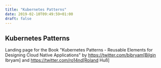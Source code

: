 ```yaml
---
title: "Kubernetes Patterns"
date: 2019-02-10T09:49:59+01:00
draft: false
---
```


## Kubernetes Patterns

Landing page for the Book "Kubernetes Patterns - Reusable Elements for Designing Cloud Native Applications" by https://twitter.com/bibryam[Bilgin Ibryam] and https://twitter.com/ro14nd[Roland Huß]

